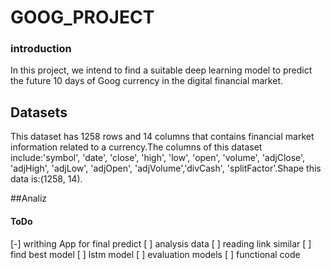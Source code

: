 # GOOG_PROJECT

### introduction
In this project, we intend to find a suitable deep learning model to predict the
future 10 days of Goog currency in the digital financial market.

## Datasets
This dataset has 1258 rows and 14 columns that contains financial market information
related to a currency.The columns of this dataset include:'symbol', 'date', 'close',
'high', 'low', 'open', 'volume', 'adjClose', 'adjHigh', 'adjLow', 'adjOpen',
'adjVolume','divCash', 'splitFactor'.Shape this data is:(1258, 14).

##Analiz

#### ToDo
[-] writhing App for final predict 
[ ] analysis data
[ ] reading link similar
[ ] find best model
[ ] lstm model 
[ ] evaluation models
[ ] functional code 
 



